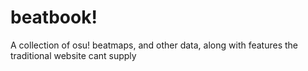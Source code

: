 # beatbook!
A collection of osu! beatmaps, and other data, along with features the traditional website cant supply
